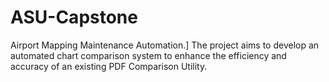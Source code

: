 # ASU-Capstone
Airport Mapping Maintenance Automation.] The project aims to develop an automated chart comparison system to enhance the efficiency and accuracy of an existing PDF Comparison Utility.
